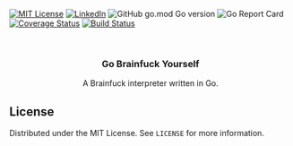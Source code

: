 [![MIT License][license-shield]][license-url]
[![LinkedIn][linkedin-shield]][linkedin-url]
![GitHub go.mod Go version][goversion-url]
![Go Report Card][goreport-url]
[![Coverage Status](https://coveralls.io/repos/github/michaelmcallister/gobrainfuckyourself/badge.svg?branch=main)](https://coveralls.io/github/michaelmcallister/gobrainfuckyourself?branch=main)
[![Build Status](https://travis-ci.org/michaelmcallister/gobrainfuckyourself.svg?branch=main)](https://travis-ci.org/michaelmcallister/gobrainfuckyourself)
<!-- PROJECT LOGO -->
<br />
<p align="center">
  <h3 align="center">Go Brainfuck Yourself</h3>

  <p align="center">
   A Brainfuck interpreter written in Go.
    <br />
  </p>
</p>



<!-- LICENSE -->
## License

Distributed under the MIT License. See `LICENSE` for more information.

<!-- ACKNOWLEDGEMENTS -->

<!-- MARKDOWN LINKS & IMAGES -->
<!-- https://www.markdownguide.org/basic-syntax/#reference-style-links -->
[license-shield]: https://img.shields.io/github/license/michaelmcallister/gobrainfuckyourself.svg?style=flat-square
[license-url]: https://github.com/michaelmcallister/gobrainfuckyourself/blob/main/LICENSE.txt
[linkedin-shield]: https://img.shields.io/badge/-LinkedIn-black.svg?style=flat-square&logo=linkedin&colorB=555
[linkedin-url]: https://linkedin.com/in/mpmcallister
[goversion-url]: https://img.shields.io/github/go-mod/go-version/michaelmcallister/gobrainfuckyourself
[goreport-url]: https://goreportcard.com/badge/gojp/goreportcard
